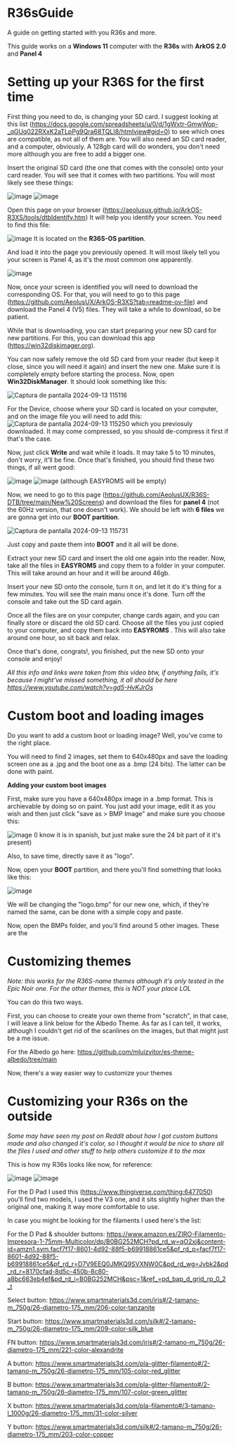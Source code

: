 # R36sGuide
A guide on getting started with you R36s and more.

This guide works on a **Windows 11** computer with the **R36s** with **ArkOS 2.0** and **Panel 4**
# Setting up your R36S for the first time
First thing you need to do, is changing your SD card. I suggest looking at this list (https://docs.google.com/spreadsheets/u/0/d/1gWxtr-GmwWop-_qGUq022RXxK2aTLpPg9Qra68TQLI8/htmlview#gid=0) to see which ones are compatible, as not all of them are. You will also need an SD card reader, and a computer, obviously. A 128gb card will do wonders, you don't need more although you are free to add a bigger one.

Insert the original SD card (the one that comes with the console) onto your card reader. You will see that it comes with two partitions. You will most likely see these things:

![image](https://github.com/user-attachments/assets/a992f25b-bdd9-407c-8a0a-6e70d53be573) ![image](https://github.com/user-attachments/assets/f1bb8280-e31d-488b-97bd-83cedaef69c0)

Open this page on your browser (https://aeolusux.github.io/ArkOS-R3XS/tools/dtbIdentify.htm) It will help you identify your screen. You need to find this file:

![image](https://github.com/user-attachments/assets/015e1e2a-933d-41d1-a48a-4faeef1f0565) It is located on the **R36S-OS partition**.

And load it into the page you previously opened. It will most likely tell you your screen is Panel 4, as it's the most common one apparently.

![image](https://github.com/user-attachments/assets/1b92e954-1ebb-43fc-9b53-19132287e746)

Now, once your screen is identified you will need to download the corresponding OS. For that, you will need to go to this page (https://github.com/AeolusUX/ArkOS-R3XS?tab=readme-ov-file) and download the Panel 4 (V5) files. They will take a while to download, so be patient.

While that is downloading, you can start preparing your new SD card for new partitions. For this, you can download this app (https://win32diskimager.org).

You can now safely remove the old SD card from your reader (but keep it close, since you will need it again) and insert the new one. Make sure it is completely empty before starting the process. Now, open **Win32DiskManager**. It should look something like this:

![Captura de pantalla 2024-09-13 115116](https://github.com/user-attachments/assets/8fcba118-f734-465e-954d-d785ea0d3be6)

For the Device, choose where your SD card is located on your computer, and on the image file you will need to add this:
![Captura de pantalla 2024-09-13 115250](https://github.com/user-attachments/assets/6e96d3d3-b621-458f-aaee-0744b57dd9e2) which you previosuly downloaded. It may come compressed, so you should de-compress it first if that's the case.

Now, just click **Write** and wait while it loads. It may take 5 to 10 minutes, don't worry, it'll be fine. Once that's finished, you should find these two things, if all went good:

![image](https://github.com/user-attachments/assets/0e75cf11-5c4e-43d1-96de-88ab9f619f14) ![image](https://github.com/user-attachments/assets/5c5b7323-d745-4b39-a3e5-4d3d93078b78) (although EASYROMS will be empty)

Now, we need to go to this page (https://github.com/AeolusUX/R36S-DTB/tree/main/New%20Screens) and download the files for **panel 4** (not the 60Hz version, that one doesn't work). We should be left with **6 files** we are gonna get into our **BOOT partition**.

![Captura de pantalla 2024-09-13 115731](https://github.com/user-attachments/assets/13c60edf-8546-44e2-9360-f6e4002b7748)

Just copy and paste them into **BOOT** and it all will be done.

Extract your new SD card and insert the old one again into the reader. Now, take all the files in **EASYROMS** and copy them to a folder in your computer. This will take around an hour and it will be around 46gb.

Insert your new SD onto the console, turn it on, and let it do it's thing for a few minutes. You will see the main manu once it's done. Turn off the console and take out the SD card again.

Once all the files are on your computer, change cards again, and you can finally store or discard the old SD card. Choose all the files you just copied to your computer, and copy them back into **EASYROMS** . This will also take around one hour, so sit back and relax.

Once that's done, congrats!, you finished, put the new SD onto your console and enjoy!

_All this info and links were taken from this video btw, if anything fails, it's because I might've missed something, it all should be here https://www.youtube.com/watch?v=gd5-HvKJrOs_

# Custom boot and loading images

Do you want to add a custom boot or loading image? Well, you've come to the right place.

You will need to find 2 images, set them to 640x480px and save the loading screen one as a .jpg and the boot one as a .bmp (24 bits). The latter can be done with paint.

**Adding your custom boot images**

First, make sure you have a 640x480px image in a .bmp format. This is archievable by doing so on paint. You just add your image, edit it as you wish and then just click "save as > BMP Image" and make sure you choose this:

![image](https://github.com/user-attachments/assets/bb12a300-d57c-45ba-b178-14e3fe3a27f3) (I know it is in spanish, but just make sure the 24 bit part of it it's present)

Also, to save time, directly save it as "logo".

Now, open your **BOOT** partition, and there you'll find something that looks like this:

![image](https://github.com/user-attachments/assets/076037dc-78de-49f4-8b06-1300e8829a11)

We will be changing the "logo.bmp" for our new one, which, if they're named the same, can be done with a simple copy and paste.

Now, open the BMPs folder, and you'll find around 5 other images. These are the


# Customizing themes

_Note: this works for the R36S-name themes although it's only tested in the Epic Noir one. For the other themes, this is NOT your place LOL_

You can do this two ways.

First, you can choose to create your own theme from "scratch", in that case, I will leave a link below for the Albedo Theme. As far as I can tell, it works, although I couldn't get rid of the scanlines on the images, but that might just be a me issue. 

For the Albedo go here: https://github.com/mluizvitor/es-theme-albedo/tree/main

Now, there's a way easier way to customize your themes



# Customizing your R36s on the outside

_Some may have seen my post on Reddit about how I got custom buttons made and also changed it's color, so I thought it would be nice to share all the files I used and other stuff to help others customize it to the max_

This is how my R36s looks like now, for reference:

![image](https://github.com/user-attachments/assets/aff45a09-7085-4847-9b86-cbf800447c3a) ![image](https://github.com/user-attachments/assets/1aac2e89-edab-4438-bea5-232e96f9614c)



For the D Pad I used this (https://www.thingiverse.com/thing:6477050) you'll find two models, I used the V3 one, and it sits slightly higher than the original one, making it way more comfortable to use. 



In case you might be looking for the filaments I used here's the list:

For the D Pad & shoulder buttons: https://www.amazon.es/ZIRO-Filamento-Impresora-1-75mm-Multicolor/dp/B0BG252MCH?pd_rd_w=qO2xj&content-id=amzn1.sym.facf7f17-8601-4d92-88f5-b69918861ce5&pf_rd_p=facf7f17-8601-4d92-88f5-b69918861ce5&pf_rd_r=D7V9EEQ0JMKQ9SVXNW0C&pd_rd_wg=Jvbk2&pd_rd_r=8170cfad-8d5c-450b-8c80-a8bc663eb4ef&pd_rd_i=B0BG252MCH&psc=1&ref_=pd_bap_d_grid_rp_0_2_t

Select button: https://www.smartmaterials3d.com/iris#/2-tamano-m_750g/26-diametro-175_mm/206-color-tanzanite

Start button: https://www.smartmaterials3d.com/silk#/2-tamano-m_750g/26-diametro-175_mm/209-color-silk_blue

FN button: https://www.smartmaterials3d.com/iris#/2-tamano-m_750g/26-diametro-175_mm/221-color-alexandrite

A button: https://www.smartmaterials3d.com/pla-glitter-filamento#/2-tamano-m_750g/26-diametro-175_mm/105-color-red_glitter

B button: https://www.smartmaterials3d.com/pla-glitter-filamento#/2-tamano-m_750g/26-diametro-175_mm/107-color-green_glitter

X button: https://www.smartmaterials3d.com/pla-filamento#/3-tamano-l_1000g/26-diametro-175_mm/31-color-silver

Y button: https://www.smartmaterials3d.com/silk#/2-tamano-m_750g/26-diametro-175_mm/203-color-copper
